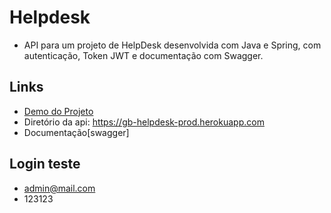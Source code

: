 # Helpdesk

  - API para um projeto de HelpDesk desenvolvida com Java e Spring, com autenticação, Token JWT e documentação com Swagger.
  
## Links 
  - [Demo do Projeto](https://helpdesk-front-beta.vercel.app/)
  - Diretório da api: https://gb-helpdesk-prod.herokuapp.com
  - Documentação[swagger]
  
## Login teste
  - admin@mail.com
  - 123123
